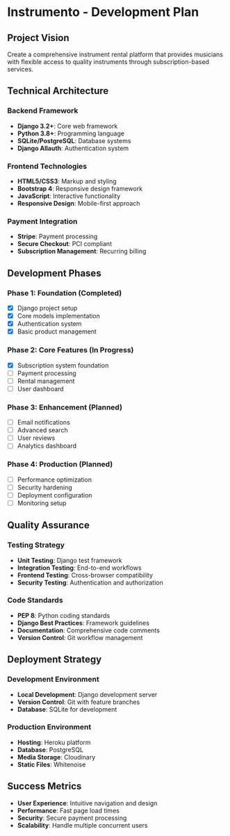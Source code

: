 # Instrumento - Development Plan

## Project Vision
Create a comprehensive instrument rental platform that provides musicians with flexible access to quality instruments through subscription-based services.

## Technical Architecture

### Backend Framework
- **Django 3.2+**: Core web framework
- **Python 3.8+**: Programming language
- **SQLite/PostgreSQL**: Database systems
- **Django Allauth**: Authentication system

### Frontend Technologies
- **HTML5/CSS3**: Markup and styling
- **Bootstrap 4**: Responsive design framework
- **JavaScript**: Interactive functionality
- **Responsive Design**: Mobile-first approach

### Payment Integration
- **Stripe**: Payment processing
- **Secure Checkout**: PCI compliant
- **Subscription Management**: Recurring billing

## Development Phases

### Phase 1: Foundation (Completed)
- [x] Django project setup
- [x] Core models implementation
- [x] Authentication system
- [x] Basic product management

### Phase 2: Core Features (In Progress)
- [x] Subscription system foundation
- [ ] Payment processing
- [ ] Rental management
- [ ] User dashboard

### Phase 3: Enhancement (Planned)
- [ ] Email notifications
- [ ] Advanced search
- [ ] User reviews
- [ ] Analytics dashboard

### Phase 4: Production (Planned)
- [ ] Performance optimization
- [ ] Security hardening
- [ ] Deployment configuration
- [ ] Monitoring setup

## Quality Assurance

### Testing Strategy
- **Unit Testing**: Django test framework
- **Integration Testing**: End-to-end workflows
- **Frontend Testing**: Cross-browser compatibility
- **Security Testing**: Authentication and authorization

### Code Standards
- **PEP 8**: Python coding standards
- **Django Best Practices**: Framework guidelines
- **Documentation**: Comprehensive code comments
- **Version Control**: Git workflow management

## Deployment Strategy

### Development Environment
- **Local Development**: Django development server
- **Version Control**: Git with feature branches
- **Database**: SQLite for development

### Production Environment
- **Hosting**: Heroku platform
- **Database**: PostgreSQL
- **Media Storage**: Cloudinary
- **Static Files**: Whitenoise

## Success Metrics
- **User Experience**: Intuitive navigation and design
- **Performance**: Fast page load times
- **Security**: Secure payment processing
- **Scalability**: Handle multiple concurrent users
